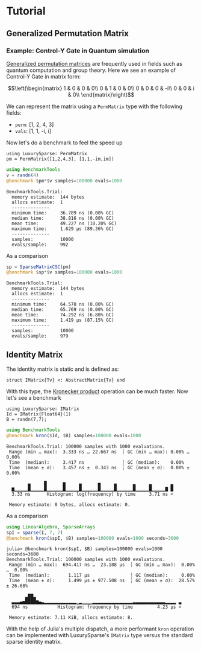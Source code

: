 # Tutorial

## Generalized Permutation Matrix

### Example: Control-Y Gate in Quantum simulation
[Generalized permutation matrices](https://en.wikipedia.org/wiki/Generalized_permutation_matrix) are frequently used in fields such as quantum computation and group theory. Here we see an example of Control-Y Gate in matrix form:
```math
\left(\begin{matrix}
1 & 0 & 0 & 0\\
0 & 1 & 0 & 0\\
0 & 0 & 0 & -i\\
0 & 0 & i & 0\\
\end{matrix}\right)
```

We can represent the matrix using a `PermMatrix` type with the following fields:

* `perm`: [1, 2, 4, 3]
* `vals`: [1, 1, -i, i]

Now let's do a benchmark to feel the speed up

```@example permmatrix
using LuxurySparse: PermMatrix
pm = PermMatrix([1,2,4,3], [1,1,-im,im])
```

```julia
using BenchmarkTools
v = randn(4)
@benchmark $pm*$v samples=100000 evals=1000
```
```
BenchmarkTools.Trial: 
  memory estimate:  144 bytes
  allocs estimate:  1
  --------------
  minimum time:     36.789 ns (0.00% GC)
  median time:      38.816 ns (0.00% GC)
  mean time:        49.227 ns (10.20% GC)
  maximum time:     1.629 μs (89.36% GC)
  --------------
  samples:          10000
  evals/sample:     992
```

As a comparison
```julia
sp = SparseMatrixCSC(pm)
@benchmark $sp*$v samples=100000 evals=1000
```
```
BenchmarkTools.Trial: 
  memory estimate:  144 bytes
  allocs estimate:  1
  --------------
  minimum time:     64.578 ns (0.00% GC)
  median time:      65.769 ns (0.00% GC)
  mean time:        74.292 ns (6.80% GC)
  maximum time:     1.419 μs (87.15% GC)
  --------------
  samples:          10000
  evals/sample:     979
```

## Identity Matrix
The identity matrix is static and is defined as:
```
struct IMatrix{Tv} <: AbstractMatrix{Tv} end
```

With this type, the [Kronecker product](https://en.wikipedia.org/wiki/Kronecker_product) operation can be much faster. Now let's see a benchmark

```@example identity
using LuxurySparse: IMatrix
Id = IMatrix{Float64}(1)
B = randn(7,7);
```

```julia
using BenchmarkTools
@benchmark kron($Id, $B) samples=100000 evals=1000
```
```
BenchmarkTools.Trial: 100000 samples with 1000 evaluations.
 Range (min … max):  3.333 ns … 22.667 ns  ┊ GC (min … max): 0.00% … 0.00%
 Time  (median):     3.417 ns              ┊ GC (median):    0.00%
 Time  (mean ± σ):   3.457 ns ±  0.343 ns  ┊ GC (mean ± σ):  0.00% ± 0.00%

        ▄     █      ▆     ▄      ▅     ▄      ▃     ▃       ▃
  ▆▁▁▁▁▁█▁▁▁▁▁█▁▁▁▁▁▁█▁▁▁▁▁█▁▁▁▁▁▁█▁▁▁▁▁█▁▁▁▁▁▁█▁▁▁▁▁█▁▁▁▁▁▇ █
  3.33 ns      Histogram: log(frequency) by time     3.71 ns <

 Memory estimate: 0 bytes, allocs estimate: 0.
```
As a comparison
```julia
using LinearAlgebra, SparseArrays
spI = sparse(I, 7, 7)
@benchmark kron($spI, $B) samples=100000 evals=1000 seconds=3600
```
```
julia> @benchmark kron($spI, $B) samples=100000 evals=1000 seconds=3600
BenchmarkTools.Trial: 100000 samples with 1000 evaluations.
 Range (min … max):  694.417 ns …  23.188 μs  ┊ GC (min … max):  0.00% …  0.00%
 Time  (median):       1.117 μs               ┊ GC (median):     0.00%
 Time  (mean ± σ):     1.499 μs ± 977.508 ns  ┊ GC (mean ± σ):  28.57% ± 26.68%

       ▃██▃                                                      
  ▃▃▃▄▅████▆▄▃▂▂▂▂▂▂▂▂▂▂▂▂▁▂▁▁▁▁▂▂▂▂▂▂▂▂▂▂▂▂▂▂▂▃▃▃▃▃▃▃▃▃▃▃▃▂▂▂▂ ▃
  694 ns           Histogram: frequency by time         4.23 μs <

 Memory estimate: 7.11 KiB, allocs estimate: 8.

```

With the help of Julia's multiple dispatch, a more performant `kron` operation can be implemented with LuxurySparse's `IMatrix` type versus the standard sparse identity matrix.
